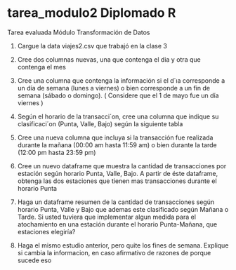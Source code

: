 # tarea_modulo2 Diplomado R

Tarea evaluada Módulo Transformación de Datos

1. Cargue la data viajes2.csv que trabajó en la clase 3

2. Cree dos columnas nuevas, una que contenga el dia y otra que contenga el mes

3. Cree una columna que contenga la información si el d´ıa corresponde a un día de semana (lunes a viernes) o bien corresponde a un fin de semana (sábado o domingo). ( Considere que el 1 de mayo fue un día viernes )

4. Según el horario de la transacci´on, cree una columna que indique su clasificaci´on
(Punta, Valle, Bajo) según la siguiente tabla

 


5. Cree una nueva columna que incluya si la transacción fue realizada durante la mañana
(00:00 am hasta 11:59 am) o bien durante la tarde (12:00 pm hasta 23:59 pm)

6. Cree un nuevo dataframe que muestra la cantidad de transacciones por estación según horario Punta, Valle, Bajo. A partir de éste dataframe, obtenga las dos estaciones que tienen mas transacciones durante el horario Punta

7. Haga un dataframe resumen de la cantidad de transacciones según horario Punta, Valle y Bajo que ademas este clasificado según Mañana o Tarde. Si usted tuviera que implementar algun medida para el atochamiento en una estación durante el horario Punta-Mañana, que estaciones elegiría?

8. Haga el mismo estudio anterior, pero quite los fines de semana. Explique si cambia la informacion, en caso afirmativo de razones de porque sucede eso
